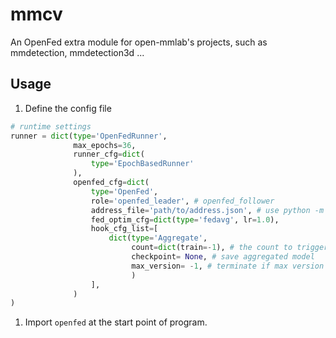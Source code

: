 # mmcv

An OpenFed extra module for open-mmlab's projects, such as mmdetection, mmdetection3d ...

## Usage

1. Define the config file

```python
# runtime settings
runner = dict(type='OpenFedRunner',
              max_epochs=36,
              runner_cfg=dict(
                  type='EpochBasedRunner'
              ),
              openfed_cfg=dict(
                  type='OpenFed',
                  role='openfed_leader', # openfed_follower
                  address_file='path/to/address.json', # use python -m openfed.tools.helper to get the address file
                  fed_optim_cfg=dict(type='fedavg', lr=1.0),
                  hook_cfg_list=[
                      dict(type='Aggregate', 
                           count=dict(train=-1), # the count to trigger the aggregate operation
                           checkpoint= None, # save aggregated model
                           max_version= -1, # terminate if max version is achieved
                           )
                  ],
              )
)
```

1. Import `openfed` at the start point of program.
